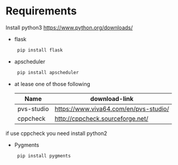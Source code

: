 # Requirements

Install python3 <https://www.python.org/downloads/>

- flask

    ```sh
     pip install flask
    ```

- apscheduler

    ```sh
     pip install apscheduler
    ```

- at lease one of those following

    | Name | download-link |
    | ------ | ------ |
    | pvs-studio | <https://www.viva64.com/en/pvs-studio/> |
    | cppcheck | <http://cppcheck.sourceforge.net/> |

if use cppcheck you need install python2

- Pygments

    ```sh
     pip install pygments
    ```
